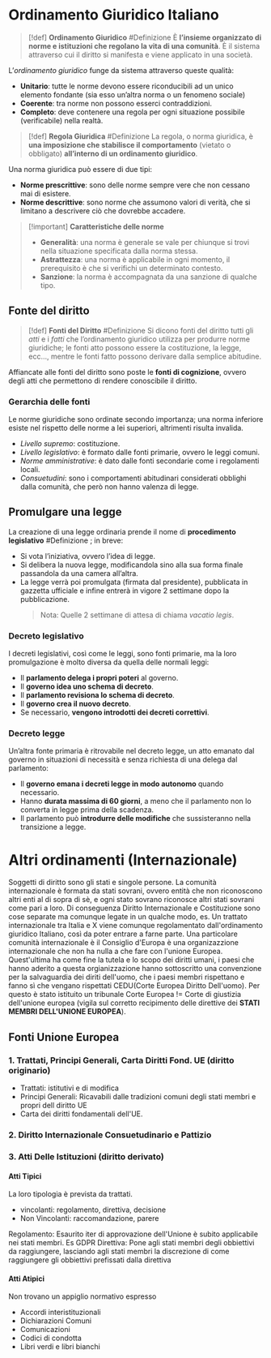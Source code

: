 # Ordinamento Giuridico Italiano
>[!def] **Ordinamento Giuridico** #Definizione 
È **l’insieme organizzato di norme e istituzioni che regolano la vita di una comunità**. È il sistema attraverso cui il diritto si manifesta e viene applicato in una società.

L’*ordinamento giuridico* funge da sistema attraverso queste qualità:
- **Unitario**: tutte le norme devono essere riconducibili ad un unico elemento fondante (sia esso un’altra norma o un fenomeno sociale)
- **Coerente**: tra norme non possono esserci contraddizioni.
- **Completo**: deve contenere una regola per ogni situazione possibile (verificabile) nella realtà.
>[!def] **Regola Giuridica** #Definizione 
La regola, o norma giuridica, è **una imposizione che stabilisce il comportamento** (vietato o obbligato) **all’interno di un ordinamento giuridico**.

Una norma giuridica può essere di due tipi:
- **Norme prescrittive**: sono delle norme sempre vere che non cessano mai di esistere.
- **Norme descrittive**: sono norme che assumono valori di verità, che si limitano a descrivere ciò che dovrebbe accadere.

>[!important] **Caratteristiche delle norme**
>- **Generalità**: una norma è generale se vale per chiunque si trovi nella situazione specificata dalla norma stessa.
>- **Astrattezza**: una norma è applicabile in ogni momento, il prerequisito è che si verifichi un determinato contesto.
>- **Sanzione**: la norma è accompagnata da una sanzione di qualche tipo.


## Fonte del diritto
>[!def] **Fonti del Diritto** #Definizione 
>Si dicono fonti del diritto tutti gli *atti* e i *fatti* che l’ordinamento giuridico utilizza per produrre norme giuridiche; le fonti atto possono essere la costituzione, la legge, ecc…, mentre le fonti fatto possono derivare dalla semplice abitudine.

Affiancate alle fonti del diritto sono poste le **fonti di cognizione**, ovvero degli atti che permettono di rendere conoscibile il diritto.
### Gerarchia delle fonti
Le norme giuridiche sono ordinate secondo importanza; una norma inferiore esiste nel rispetto delle norme a lei superiori, altrimenti risulta invalida.
- *Livello supremo*: costituzione.
- *Livello legislativo*: è formato dalle fonti primarie, ovvero le leggi comuni.
- *Norme amministrative*: è dato dalle fonti secondarie come i regolamenti locali.
- *Consuetudini*: sono i comportamenti abitudinari considerati obblighi dalla comunità, che però non hanno valenza di legge.
## Promulgare una legge
La creazione di una legge ordinaria prende il nome di **procedimento legislativo** #Definizione ; in breve:
- Si vota l’iniziativa, ovvero l’idea di legge.
- Si delibera la nuova legge, modificandola sino alla sua forma finale passandola da una camera all’altra.
- La legge verrà poi promulgata (firmata dal presidente), pubblicata in gazzetta ufficiale e infine entrerà in vigore 2 settimane dopo la pubblicazione.
  > Nota:
  > Quelle 2 settimane di attesa di chiama _vacatio legis_.
### Decreto legislativo
I decreti legislativi, così come le leggi, sono fonti primarie, ma la loro promulgazione è molto diversa da quella delle normali leggi:
- Il **parlamento delega i propri poteri** al governo.
- Il **governo idea uno schema di decreto**.
- Il **parlamento revisiona lo schema di decreto**.
- Il **governo crea il nuovo decreto**.
- Se necessario, **vengono introdotti dei decreti correttivi**.
### Decreto legge
Un’altra fonte primaria è ritrovabile nel decreto legge, un atto emanato dal governo in situazioni di necessità e senza richiesta di una delega dal parlamento:
- Il **governo emana i decreti legge in modo autonomo** quando necessario.
- Hanno **durata massima di 60 giorni**, a meno che il parlamento non lo converta in legge prima della scadenza.
- Il parlamento può **introdurre delle modifiche** che sussisteranno nella transizione a legge.

# Altri ordinamenti (Internazionale)
Soggetti di diritto sono gli stati e singole persone.
La comunità internazionale è formata da stati sovrani, ovvero entità che non riconoscono altri enti al di sopra di sè, e ogni stato sovrano riconosce altri stati sovrani come pari a loro.
Di conseguenza Diritto Internazionale e Costituzione sono cose separate ma comunque legate in un qualche modo, es. Un trattato internazionale tra Italia e X viene comunque regolamentato dall'ordinamento giuridico Italiano, così da poter entrare a farne parte.
Una particolare comunità internazionale è il Consiglio d'Europa è una organizazzione internazionale che non ha nulla a che fare con l'unione Europea.
Quest'ultima ha come fine la tutela e lo scopo dei diritti umani, i paesi che hanno aderito a questa orgianizzazione hanno sottoscritto una convenzione per la salvaguardia dei diriti dell'uomo, che i paesi membri rispettano e fanno sì che vengano rispettati CEDU(Corte Europea Diritto Dell'uomo).
Per questo è stato istituito un tribunale 
Corte Europea != Corte di giustizia dell'unione europea (vigila sul corretto recipimento delle direttive dei **STATI MEMBRI DELL'UNIONE EUROPEA**).
## Fonti Unione Europea
### 1. Trattati, Principi Generali, Carta Diritti Fond. UE (diritto originario)
- Trattati: istitutivi e di modifica
- Principi Generali: Ricavabili dalle tradizioni comuni degli stati membri e propri dell diritto UE
- Carta dei diritti fondamentali dell'UE.

### 2. Diritto Internazionale Consuetudinario e Pattizio

### 3. Atti Delle Istituzioni (diritto derivato)
#### Atti Tipici
La loro tipologia è prevista da trattati.
-  vincolanti: regolamento, direttiva, decisione
- Non Vincolanti:  raccomandazione, parere

Regolamento: Esaurito iter di approvazione dell'Unione è subito applicabile nei stati membri. Es GDPR
Direttiva: Pone agli stati membri degli obbiettivi da raggiungere, lasciando agli stati membri la discrezione di come raggiungere gli obbiettivi prefissati dalla direttiva

#### Atti Atipici
Non trovano un appiglio normativo espresso
- Accordi interistituzionali
- Dichiarazioni Comuni
- Comunicazioni
- Codici di condotta
- Libri verdi e libri bianchi